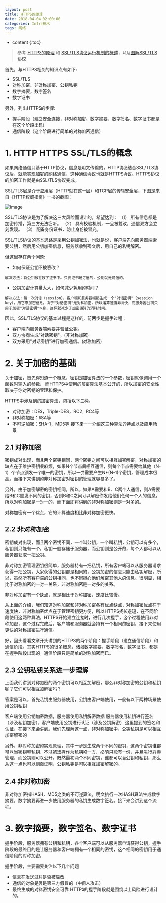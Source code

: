 ```yaml
---
layout: post
title: HTTPS的原理
date: 2018-04-04 02:00:00
categories: Infra技术
tags: 网络
---
```

* content
{:toc}

> 参考 [HTTPS的原理](http://quinnchen.me/2016/11/28/2016-11-28-https/) 和 [SSL/TLS协议运行机制的概述](http://www.ruanyifeng.com/blog/2014/02/ssl_tls.html)，以及[图解SSL/TLS协议](http://www.ruanyifeng.com/blog/2014/09/illustration-ssl.html)
> 

首先，与HTTPS相关的知识点有如下:
- SSL/TLS
- 对称加密、非对称加密、公钥私钥
- 数字摘要，数字签名
- 数字证书

另外，列出HTTPS的步骤:
- 握手阶段（建立安全连接，非对称加密、数字摘要、数字签名、数字证书都是在这个阶段出现）
- 通信阶段（这个阶段进行简单的对称加密通信）

# 1. HTTP HTTPS SSL/TLS的概念

如果网络通信只基于HTTP协议，信息是明文传输的，HTTP协议结合SSL/TLS协议后，就能实现加密的网络通信，这种通信协议也就是HTTPS协议。HTTPS协议的加密工作就是由SSL/TLS协议完成。

SSL/TLS层是介于应用层（HTTP就在这一层）和TCP层的传输安全层，下图是来自《HTTP权威指南》一书的截图：

![image](https://user-images.githubusercontent.com/18595935/39673625-b536889e-517a-11e8-89dd-88fbce05ba29.png)

SSL/TLS协议是为了解决这三大风险而设计的，希望达到：
（1） 所有信息都是加密传播，第三方无法窃听。
（2） 具有校验机制，一旦被篡改，通信双方会立刻发现。
（3） 配备身份证书，防止身份被冒充。

SSL/TLS协议的基本思路是采用公钥加密法，也就是说，客户端先向服务器端索要公钥，然后用公钥加密信息，服务器收到密文后，用自己的私钥解密。

但这里存在两个问题:

- 如何保证公钥不被篡改？

```
解决方法：将公钥放在数字证书中。只要证书是可信的，公钥就是可信的。
```

- 公钥加密计算量太大，如何减少耗用的时间？

```
解决方法：每一次对话（session），客户端和服务器端都生成一个"对话密钥"（session key），用它来加密信息。由于"对话密钥"是对称加密，所以运算速度非常快，而服务器公钥只用于加密"对话密钥"本身，这样就减少了加密运算的消耗时间。
```

因此，SSL/TLS协议的基本过程是这样的，前两步是握手过程：
- 客户端向服务器端索要并验证公钥。
- 双方协商生成"对话密钥"。(非对称加密)
- 双方采用"对话密钥"进行加密通信。(对称加密)

# 2. 关于加密的基础

关于加密，首先得知道一个概念，密钥是加密算法的一个参数，密钥就像调用一个函数时输入的参数。
而HTTPS中使用的加密算法基本公开的，所以加密的安全性取决于你对密钥的管理和保护。

HTTPS中涉及到的加密算法，包括以下三种。
- 对称加密：DES，Triple-DES，RC2，RC4等
- 非对称加密：RSA等
- 不可逆加密：SHA-1，MD5等
接下来一一介绍这三种算法的特点以及应用场景

## 2.1 对称加密

密钥成对出现，而且两个密钥相同，两个密钥之间可以相互加密解密，对称加密的缺点在于维护密钥很麻烦，如果N个节点间相互通信，则每个节点需要给其他（N-1）个节点颁发一个唯一的密钥，所以一共需要产生N*(N-1)个密钥，管理成本很高。而接下来讲到的非对称加密对密钥的管理就容易多了。

另外，由于加密解密的密钥相同，所以，如果A需要和B、C两个人通信，则A需要给B和C颁发不同的密钥，否则B和C之间可以解密你发给他们任何一个人的信息。所以对称加密是一对一的，而下面即将讲到的非对称加密则是一对多的。

对称加密有一个优点，它的计算速度相比非对称加密更快。

## 2.2 非对称加密

密钥成对出现，而且两个密钥不同，一个叫公钥，一个叫私钥，公钥可以有多个，私钥则只能有一个。私钥一般存储于服务器，而公钥则是公开的，每个人都可以从服务器获取一把公钥。

非对称加密管理密钥很简单，服务器持有一把私钥，所有客户端可以从服务器请求获得一把公钥，大家获得的公钥都是相同的，公钥加密的信息只能由私钥解密，所以，虽然所有客户端的公钥相同，也不同担心他们解密其他人的信息。很明显，相比于对称加密的一对一关系，非对称加密是一对多的关系。

非对称加密有一个缺点，就是相比于对称加密，速度比较慢。

从上面的介绍，我们知道对称加密和非对称加密各有优点缺点，对称加密优点在于速度快，非对称加密优点在于管理密钥更方便，所以HTTPS扬长避短，在不同阶段使用这两种算法。HTTPS开始建立连接时，进行几次握手，这个过程使用非对称加密，这个过程完成后，客户端和服务器就会持有一个相同的密钥，接下来使用更快的对称加密进行通信。

好，回头看看文章开头讲到的HTTPS的两个阶段：握手阶段（建立通信阶段）和通信阶段。其实HTTPS的很多概念，诸如数字摘要，数字签名，数字证书，都是在握手阶段出现的，通信阶段只是简单的对称加密而已。

## 2.3 公钥私钥关系进一步理解

上面我们讲到对称加密的两个密钥可以相互加解密，那么非对称加密的公钥和私钥呢？它们可以相互加解密吗？

答案是可以，首先私钥由服务器使用，公钥由客户端使用，一般有以下两种场景使用公钥私钥

客户端使用公钥加密数据，服务器使用私钥解密数据
服务器使用私钥进行签名（涉及私钥加密），客户端使用公钥进行认证（涉及公钥解密）
这里提到的签名和认证，在接下来会讲到。我们先理解这一点，非对称加密中，公钥私钥是可以相互加密解密的

另外，非对称加密的实现原理，其中一步是生成两个不同的密钥，这两个密钥谁都可以当密钥和私钥，不过被选择作为私钥的一方，必须只能有一份，并且进行妥善管理，而公钥则可以公开。既然最初两个不同密钥，谁都可以当公钥和私钥，那么从这一点也可以侧面证明，公钥私钥是可以相互加密解密的。

## 2.4 非对称加密

非对称加密指HASH，MD5之类的不可逆算法，明文执行一次HASH算法生成数字摘要，数字摘要再进一步使用服务器的私钥生成数字签名。接下来会讲到这个流程。

# 3. 数字摘要，数字签名、数字证书

握手阶段，服务器拥有公钥和私钥，各个客户端可以从服务器申请获得公钥，握手阶段的最终目的是让服务器和客户端拥有一个相同的密钥，这个相同的密钥用于通信阶段的对称加密。

握手阶段，主要需要关注以下几个问题
- 信息在发送过程是否被篡改
- 通信的对象是否是第三方假冒的（中间人攻击）
- 最终生成的对称密钥安全可靠
HTTPS的握手阶段就是围绕以上风险进行设计的。

